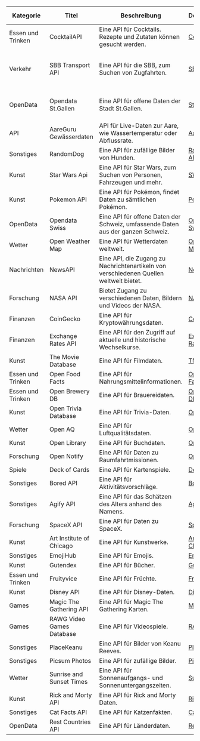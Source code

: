 | Kategorie  | Titel                    | Beschreibung                                                                           | Dokumentation                                        | Beispiele                                                                                                                                                                                                                                                               | IM 2 | IM 4  |
|------------|--------------------------|----------------------------------------------------------------------------------------|-----------------------------------------------------|-------------------------------------------------------------------------------------------------------------------------------------------------------------------------------------------------------------------------------------------------------------------------|------|-------|
| Essen und Trinken        | CocktailAPI              | Eine API für Cocktails. Rezepte und Zutaten können gesucht werden.                     | [CocktailAPI](https://www.thecocktaildb.com/api.php) | [Cocktails suchen](https://www.thecocktaildb.com/api.php), [Rezepte und Zutaten suchen](https://www.thecocktaildb.com/api.php)                                                                                                                                          | JA   | Nein  |
| Verkehr        | SBB Transport API        | Eine API für die SBB, zum Suchen von Zugfahrten.                                       | [SBB API](http://transport.opendata.ch/docs.html)    | [Basel Stationen](http://transport.opendata.ch/v1/locations?query=Basel), [Lausanne-Genève Verbindungen](http://transport.opendata.ch/v1/connections?from=Lausanne&to=Genève), [Nächste Haltestellen](http://transport.opendata.ch/v1/locations?x=47.476001&y=8.306130) | JA   | Ja    |
| OpenData        | Opendata St.Gallen       | Eine API für offene Daten der Stadt St.Gallen.                                         | [St.Gallen Data](https://daten.stadt.sg.ch/pages/home0/?flg=de) | [Medienmitteilungen Stadtpolizei](https://daten.stadt.sg.ch/explore/dataset/newsfeed-stadtpolizei-stgallen-medienmitteilungen/table/?sort=published), [Verfügbare eScooters](https://daten.stadt.sg.ch/explore/dataset/verfugbare-freefloating-angebote-in-der-stadt-stgallen/table/?disjunctive.plz) | JA   | Ja    |
| API        | AareGuru Gewässerdaten   | API für Live-Daten zur Aare, wie Wassertemperatur oder Abflussrate.                    | [AareGuru API](https://aareguru.existenz.ch)        | [Daten für Bern](https://aareguru.existenz.ch/v2018/today?city=bern)                                                                                                                                                                                                   | JA   | Ja    |
| Sonstiges        | RandomDog                | Eine API für zufällige Bilder von Hunden.                                              | [RandomDog API](https://placedog.net/)              | [Zufälliges Hundebild](https://placedog.net/1000?random)                                                                                                                                                                                                               | JA   | Nein  |
| Kunst        | Star Wars Api            | Eine API für Star Wars, zum Suchen von Personen, Fahrzeugen und mehr.                  | [SWAPI](https://swapi.dev/)                         | [Alle Charaktere](https://swapi.dev/api/people)                                                                                                                                                                                                                         | JA   | Nein  |
| Kunst        | Pokemon API              | Eine API für Pokémon, findet Daten zu sämtlichen Pokémon.                              | [Pokemon API](https://pokeapi.co/)                  | [151 Pokemon](https://pokeapi.co/api/v2/pokemon?limit=151&offset=0), [1. Generation](https://pokeapi.co/api/v2/generation/1/), [Über Pikachu](https://pokeapi.co/api/v2/pokemon/pikachu/)                                                                               | JA   | Ja    |
| OpenData        | Opendata Swiss           | Eine API für offene Daten der Schweiz, umfassende Daten aus der ganzen Schweiz.        | [Opendata Swiss](https://opendata.swiss/en/)        | [PLZ Verzeichnis](https://opendata.swiss/en/dataset/plz_verzeichnis), [Verkehrszähldaten Basel](https://opendata.swiss/en/dataset/verkehrszahldaten-velos-und-fussganger)                                                                                              | JA   | Ja    |
| Wetter        | Open Weather Map         | Eine API für Wetterdaten weltweit.                                                     | [Open Weather Map](https://openweathermap.org/api)  |                                                                                                                                                                                                                                                                         | JA   | Ja    |
| Nachrichten        | NewsAPI                  | Eine API, die Zugang zu Nachrichtenartikeln von verschiedenen Quellen weltweit bietet. | [NewsAPI](https://newsapi.org/docs)                 |                                                                                                                                                                                                                                                                         | JA   | Ja    |
| Forschung        | NASA API                 | Bietet Zugang zu verschiedenen Daten, Bildern und Videos der NASA.                     | [NASA API](https://api.nasa.gov/pi.org/)            |                                                                                                                                                                                                                                                                         | JA   | Ja    |
| Finanzen        | CoinGecko                | Eine API für Kryptowährungsdaten.                                                      | [CoinGecko](https://www.coingecko.com/de/api)       |                                                                                                                                                                                                                                                                         | JA   | Ja    |
| Finanzen        | Exchange Rates API       | Eine API für den Zugriff auf aktuelle und historische Wechselkurse.                    | [Exchange Rates API](https://exchangeratesapi.io/)  |                                                                                                                                                                                                                                                                         | JA   | Ja    |
| Kunst        | The Movie Database       | Eine API für Filmdaten.                                                                | [TMDB](https://www.themoviedb.org/documentation/api) |                                                                                                                                                                                                                                                                         | JA   | Ja    |
| Essen und Trinken        | Open Food Facts          | Eine API für Nahrungsmittelinformationen.                                              | [Open Food Facts](https://world.openfoodfacts.org/data) |                                                                                                                                                                                                                                                                         | JA   | Ja    |
| Essen und Trinken        | Open Brewery DB          | Eine API für Brauereidaten.                                                            | [Open Brewery DB](https://www.openbrewerydb.org/)    |                                                                                                                                                                                                                                                                         | JA   | Nein  |
| Kunst        | Open Trivia Database     | Eine API für Trivia-Daten.                                                             | [Open Trivia DB](https://opentdb.com/api_config.php) |                                                                                                                                                                                                                                                                         | JA   | Nein  |
| Wetter        | Open AQ                  | Eine API für Luftqualitätsdaten.                                                       | [Open AQ](https://docs.openaq.org/)                 |                                                                                                                                                                                                                                                                         | JA   | Ja    |
| Kunst        | Open Library             | Eine API für Buchdaten.                                                                | [Open Library](https://openlibrary.org/developers/api) |                                                                                                                                                                                                                                                                         | JA   | Ja    |
| Forschung        | Open Notify              | Eine API für Daten zu Raumfahrtmissionen.                                              | [Open Notify](http://open-notify.org/Open-Notify-API/) |                                                                                                                                                                                                                                                                         | JA   | Ja    |
| Spiele        | Deck of Cards            | Eine API für Kartenspiele.                                                             | [Deck of Cards](https://deckofcardsapi.com/)         |                                                                                                                                                                                                                                                                         | JA   | Nein  |
| Sonstiges        | Bored API                | Eine API für Aktivitätsvorschläge.                                                     | [Bored API](https://www.boredapi.com/)               |                                                                                                                                                                                                                                                                         | JA   | Nein  |
| Sonstiges        | Agify API                | Eine API für das Schätzen des Alters anhand des Namens.                                | [Agify](https://agify.io/)                           |                                                                                                                                                                                                                                                                         | JA   | Nein  |
| Forschung        | SpaceX API               | Eine API für Daten zu SpaceX.                                                          | [SpaceX](https://github.com/r-spacex/SpaceX-API)     |                                                                                                                                                                                                                                                                         | JA   | Ja    |
| Kunst        | Art Institute of Chicago | Eine API für Kunstwerke.                                                               | [Art Institute of Chicago](https://api.artic.edu/docs/#quick-start) |                                                                                                                                                                                                                                                                         | JA   | Ja    |
| Sonstiges        | EmojiHub                 | Eine API für Emojis.                                                                   | [EmojiHub](https://github.com/cheatsnake/emojihub)   |                                                                                                                                                                                                                                                                         | JA   | Nein  |
| Kunst        | Gutendex                 | Eine API für Bücher.                                                                   | [Gutendex](https://gutendex.com/)                    |                                                                                                                                                                                                                                                                         | JA   | Nein  |
| Essen und Trinken        | Fruityvice               | Eine API für Früchte.                                                                  | [Fruityvice](https://www.fruityvice.com/)            |                                                                                                                                                                                                                                                                         | JA   | Nein  |
| Kunst        | Disney API               | Eine API für Disney-Daten.                                                             | [Disney](https://disneyapi.dev/docs/)                |                                                                                                                                                                                                                                                                         | JA   | Nein  |
| Games        | Magic The Gathering API  | Eine API für Magic The Gathering Karten.                                               | [MTG](https://docs.magicthegathering.io/)            |                                                                                                                                                                                                                                                                         | JA   | Nein  |
| Games        | RAWG Video Games Database| Eine API für Videospiele.                                                              | [RAWG](https://rawg.io/apidocs/)                     |                                                                                                                                                                                                                                                                         | JA   | Ja    |
| Sonstiges        | PlaceKeanu               | Eine API für Bilder von Keanu Reeves.                                                  | [PlaceKeanu](https://placekeanu.com/)                |                                                                                                                                                                                                                                                                         | JA   | Nein  |
| Sonstiges        | Picsum Photos            | Eine API für zufällige Bilder.                                                         | [Picsum Photos](https://picsum.photos/)              |                                                                                                                                                                                                                                                                         | JA   | Nein  |
| Wetter        | Sunrise and Sunset Times | Eine API für Sonnenaufgangs- und Sonnenuntergangszeiten.                               | [Sunrise-Sunset](https://sunrise-sunset.org/api)     |                                                                                                                                                                                                                                                                         | JA   | Nein  |
| Kunst        | Rick and Morty API       | Eine API für Rick and Morty Daten.                                                     | [Rick and Morty](https://rickandmortyapi.com/documentation/) |                                                                                                                                                                                                                                                                         | JA   | Nein  |
| Sonstiges        | Cat Facts API            | Eine API für Katzenfakten.                                                             | [Cat Facts](https://alexwohlbruck.github.io/cat-facts/) |                                                                                                                                                                                                                                                                         | JA   | Nein  |
| OpenData        | Rest Countries API       | Eine API für Länderdaten.                                                              | [Rest Countries](https://restcountries.com/)         |                                                                                                                                                                                                                                                                         | JA   | Nein  |
